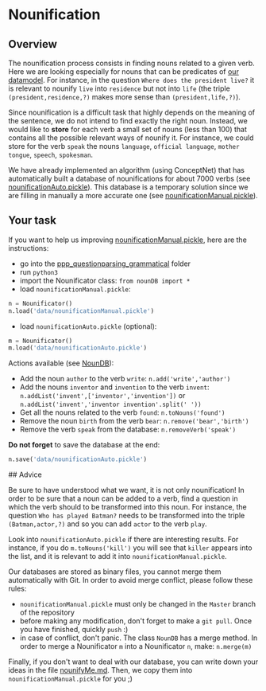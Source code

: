 # Nounification

## Overview

The nounification process consists in finding nouns related to a given verb. Here we are looking especially for nouns that can be predicates of [our datamodel](https://github.com/ProjetPP/Documentation/blob/master/data-model.md). For instance, in the question `Where does the president live?` it is relevant to nounify `live` into `residence` but not into `life` (the triple `(president,residence,?)` makes more sense than `(president,life,?)`).

Since nounification is a difficult task that highly depends on the meaning of the sentence, we do not intend to find exactly the right noun. Instead, we would like to __store__ for each verb a small set of nouns (less than 100) that contains all the possible relevant ways of nounify it. For instance, we could store for the verb `speak` the nouns `language`, `official language`, `mother tongue`, `speech`, `spokesman`.

We have already implemented an algorithm (using ConceptNet) that has automatically built a database of nounifications for about 7000 verbs (see [nounificationAuto.pickle](https://github.com/ProjetPP/PPP-QuestionParsing-Grammatical/blob/master/ppp_questionparsing_grammatical/data/nounificationAuto.pickle)). This database is a temporary solution since we are filling in manually a more accurate one (see [nounificationManual.pickle](https://github.com/ProjetPP/PPP-QuestionParsing-Grammatical/blob/master/ppp_questionparsing_grammatical/data/nounificationManual.pickle)).

## Your task

If you want to help us improving [nounificationManual.pickle](https://github.com/ProjetPP/PPP-QuestionParsing-Grammatical/blob/master/ppp_questionparsing_grammatical/data/nounificationManual.pickle), here are the instructions:
  - go into the [ppp_questionparsing_grammatical](https://github.com/ProjetPP/PPP-QuestionParsing-Grammatical/tree/master/ppp_questionparsing_grammatical) folder
  - run `python3`
  - import the Nounificator class: `from nounDB import *`
  - load `nounificationManual.pickle`:

  ```python
  n = Nounificator()
  n.load('data/nounificationManual.pickle')
  ```

  - load  `nounificationAuto.pickle` (optional):

  ```python
  m = Nounificator()
  m.load('data/nounificationAuto.pickle')
  ```

Actions available (see [NounDB](https://github.com/ProjetPP/PPP-QuestionParsing-Grammatical/blob/master/ppp_questionparsing_grammatical/nounDB.py)):
  - Add the noun `author` to the verb `write`: `n.add('write','author')`
  - Add the nouns `inventor` and `invention` to the verb `invent`: `n.addList('invent',['inventor','invention'])` or `n.addList('invent','inventor invention'.split(' '))`
  - Get all the nouns related to the verb `found`: `n.toNouns('found')`
  - Remove the noun `birth` from the verb `bear`: `n.remove('bear','birth')`
  - Remove the verb `speak` from the database: `n.removeVerb('speak')`

__Do not forget__ to save the database at the end:
```python
n.save('data/nounificationAuto.pickle')
```

## Advice

Be sure to have understood what we want, it is not only nounification! In order to be sure that a noun can be added to a verb, find a question in which the verb should to be transformed into this noun. For instance, the question `Who has played Batman?` needs to be transformed into the triple `(Batman,actor,?)` and so you can add `actor` to the verb `play`.

Look into `nounificationAuto.pickle` if there are interesting results. For instance, if you do `m.toNouns('kill')` you will see that `killer` appears into the list, and it is relevant to add it into `nounificationManual.pickle`.

Our databases are stored as binary files, you cannot merge them automatically with Git. In order to avoid merge conflict, please follow these rules:
  - `nounificationManual.pickle` must only be changed in the `Master` branch of the repository
  - before making any modification, don't forget to make a `git pull`. Once you have finished, quickly `push` :)
  - in case of conflict, don't panic. The class `NounDB` has a merge method. In order to merge a Nounificator `m` into a Nounificator `n`, make: `n.merge(m)`

Finally, if you don't want to deal with our database, you can write down your ideas in the file [nounifyMe.md](https://github.com/ProjetPP/PPP-QuestionParsing-Grammatical/blob/master/nounification/nounifyMe.md). Then, we copy them into `nounificationManual.pickle` for you ;)
